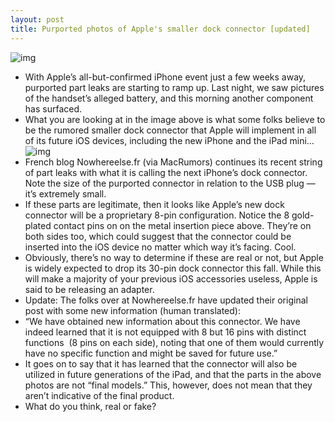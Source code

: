```yaml
---
layout: post
title: Purported photos of Apple's smaller dock connector [updated]
---
```

![img](http://media.idownloadblog.com/wp-content/uploads/2012/08/nowhereelse_mini_dock_connector_1.jpg)
* With Apple’s all-but-confirmed iPhone event just a few weeks away, purported part leaks are starting to ramp up. Last night, we saw pictures of the handset’s alleged battery, and this morning another component has surfaced.
* What you are looking at in the image above is what some folks believe to be the rumored smaller dock connector that Apple will implement in all of its future iOS devices, including the new iPhone and the iPad mini…
![img](http://media.idownloadblog.com/wp-content/uploads/2012/08/nowhereelse_mini_dock_connector_2.jpg)
* French blog Nowhereelse.fr (via MacRumors) continues its recent string of part leaks with what it is calling the next iPhone’s dock connector. Note the size of the purported connector in relation to the USB plug — it’s extremely small.
* If these parts are legitimate, then it looks like Apple’s new dock connector will be a proprietary 8-pin configuration. Notice the 8 gold-plated contact pins on on the metal insertion piece above. They’re on both sides too, which could suggest that the connector could be inserted into the iOS device no matter which way it’s facing. Cool.
* Obviously, there’s no way to determine if these are real or not, but Apple is widely expected to drop its 30-pin dock connector this fall. While this will make a majority of your previous iOS accessories useless, Apple is said to be releasing an adapter.
* Update: The folks over at Nowhereelse.fr have updated their original post with some new information (human translated):
* “We have obtained new information about this connector. We have indeed learned that it is not equipped with 8 but 16 pins with distinct functions  (8 pins on each side), noting that one of them would currently have no specific function and might be saved for future use.”
* It goes on to say that it has learned that the connector will also be utilized in future generations of the iPad, and that the parts in the above photos are not “final models.” This, however, does not mean that they aren’t indicative of the final product.
* What do you think, real or fake?

